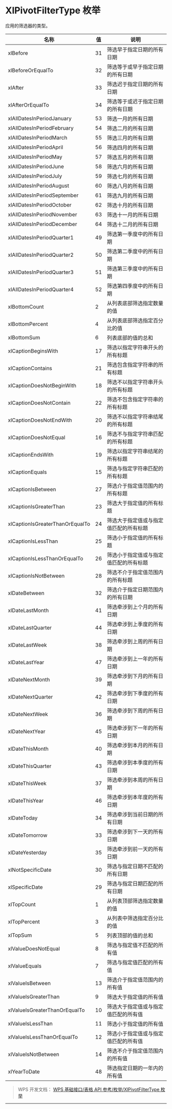 # XlPivotFilterType 枚举

应用的筛选器的类型。

| 名称                            | 值  | 说明                                   |
|---------------------------------|-----|----------------------------------------|
| xlBefore                        | 31  | 筛选早于指定日期的所有日期             |
| xlBeforeOrEqualTo               | 32  | 筛选等于或早于指定日期的所有日期       |
| xlAfter                         | 33  | 筛选迟于指定日期的所有日期             |
| xlAfterOrEqualTo                | 34  | 筛选等于或迟于指定日期的所有日期       |
| xlAllDatesInPeriodJanuary       | 53  | 筛选一月的所有日期                     |
| xlAllDatesInPeriodFebruary      | 54  | 筛选二月的所有日期                     |
| xlAllDatesInPeriodMarch         | 55  | 筛选三月的所有日期                     |
| xlAllDatesInPeriodApril         | 56  | 筛选四月的所有日期                     |
| xlAllDatesInPeriodMay           | 57  | 筛选五月的所有日期                     |
| xlAllDatesInPeriodJune          | 58  | 筛选六月的所有日期                     |
| xlAllDatesInPeriodJuly          | 59  | 筛选七月的所有日期                     |
| xlAllDatesInPeriodAugust        | 60  | 筛选八月的所有日期                     |
| xlAllDatesInPeriodSeptember     | 61  | 筛选九月的所有日期                     |
| xlAllDatesInPeriodOctober       | 62  | 筛选十月的所有日期                     |
| xlAllDatesInPeriodNovember      | 63  | 筛选十一月的所有日期                   |
| xlAllDatesInPeriodDecember      | 64  | 筛选十二月的所有日期                   |
| xlAllDatesInPeriodQuarter1      | 49  | 筛选第一季度中的所有日期               |
| xlAllDatesInPeriodQuarter2      | 50  | 筛选第二季度中的所有日期               |
| xlAllDatesInPeriodQuarter3      | 51  | 筛选第三季度中的所有日期               |
| xlAllDatesInPeriodQuarter4      | 52  | 筛选第四季度中的所有日期               |
| xlBottomCount                   | 2   | 从列表底部筛选指定数量的值             |
| xlBottomPercent                 | 4   | 从列表底部筛选指定百分比的值           |
| xlBottomSum                     | 6   | 列表底部的值的总和                     |
| xlCaptionBeginsWith             | 17  | 筛选以指定字符串开头的所有标题         |
| xlCaptionContains               | 21  | 筛选包含指定字符串的所有标题           |
| xlCaptionDoesNotBeginWith       | 18  | 筛选不以指定字符串开头的所有标题       |
| xlCaptionDoesNotContain         | 22  | 筛选不包含指定字符串的所有标题         |
| xlCaptionDoesNotEndWith         | 20  | 筛选不以指定字符串结尾的所有标题       |
| xlCaptionDoesNotEqual           | 16  | 筛选不与指定字符串匹配的所有标题       |
| xlCaptionEndsWith               | 19  | 筛选以指定字符串结尾的所有标题         |
| xlCaptionEquals                 | 15  | 筛选与指定字符串匹配的所有标题         |
| xlCaptionIsBetween              | 27  | 筛选介于指定值范围内的所有标题         |
| xlCaptionIsGreaterThan          | 23  | 筛选大于指定值的所有标题               |
| xlCaptionIsGreaterThanOrEqualTo | 24  | 筛选大于指定值或与指定值匹配的所有标题 |
| xlCaptionIsLessThan             | 25  | 筛选小于指定值的所有标题               |
| xlCaptionIsLessThanOrEqualTo    | 26  | 筛选小于指定值或与指定值匹配的所有标题 |
| xlCaptionIsNotBetween           | 28  | 筛选不介于指定值范围内的所有标题       |
| xlDateBetween                   | 32  | 筛选介于指定日期范围内的所有日期       |
| xlDateLastMonth                 | 41  | 筛选牵涉到上个月的所有日期             |
| xlDateLastQuarter               | 44  | 筛选牵涉到上季度的所有日期             |
| xlDateLastWeek                  | 38  | 筛选牵涉到上周的所有日期               |
| xlDateLastYear                  | 47  | 筛选牵涉到上一年的所有日期             |
| xlDateNextMonth                 | 39  | 筛选牵涉到下月的所有日期               |
| xlDateNextQuarter               | 42  | 筛选牵涉到下季度的所有日期             |
| xlDateNextWeek                  | 36  | 筛选牵涉到下周的所有日期               |
| xlDateNextYear                  | 45  | 筛选牵涉到下一年的所有日期             |
| xlDateThisMonth                 | 40  | 筛选牵涉到本月的所有日期               |
| xlDateThisQuarter               | 43  | 筛选牵涉到本季度的所有日期             |
| xlDateThisWeek                  | 37  | 筛选牵涉到本周的所有日期               |
| xlDateThisYear                  | 46  | 筛选牵涉到本年度的所有日期             |
| xlDateToday                     | 34  | 筛选牵涉到当前日期的所有日期           |
| xlDateTomorrow                  | 33  | 筛选牵涉到下一天的所有日期             |
| xlDateYesterday                 | 35  | 筛选牵涉到前一天的所有日期             |
| xlNotSpecificDate               | 30  | 筛选与指定日期不匹配的所有日期         |
| xlSpecificDate                  | 29  | 筛选与指定日期匹配的所有日期           |
| xlTopCount                      | 1   | 从列表顶部筛选指定数量的值             |
| xlTopPercent                    | 3   | 从列表中筛选指定百分比的值             |
| xlTopSum                        | 5   | 列表顶部的值的总和                     |
| xlValueDoesNotEqual             | 8   | 筛选与指定值不匹配的所有值             |
| xlValueEquals                   | 7   | 筛选与指定值匹配的所有值               |
| xlValueIsBetween                | 13  | 筛选介于指定值范围内的所有值           |
| xlValueIsGreaterThan            | 9   | 筛选大于指定值的所有值                 |
| xlValueIsGreaterThanOrEqualTo   | 10  | 筛选大于指定值或与指定值匹配的所有值   |
| xlValueIsLessThan               | 11  | 筛选小于指定值的所有值                 |
| xlValueIsLessThanOrEqualTo      | 12  | 筛选小于指定值或与指定值匹配的所有值   |
| xlValueIsNotBetween             | 14  | 筛选不介于指定值范围内的所有值         |
| xlYearToDate                    | 48  | 筛选指定日期的一年内的所有值           |

> WPS 开发文档： [WPS 基础接口/表格 API 参考/枚举/XlPivotFilterType 枚举](https://qn.cache.wpscdn.cn/encs/doc/office_v19/topics/WPS%20%E5%9F%BA%E7%A1%80%E6%8E%A5%E5%8F%A3/%E8%A1%A8%E6%A0%BC%20API%20%E5%8F%82%E8%80%83/%E6%9E%9A%E4%B8%BE/XlPivotFilterType%20%E6%9E%9A%E4%B8%BE.html)

------------------------------------------------------------------------
